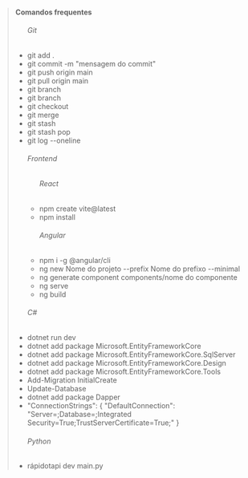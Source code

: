 > ####  Comandos frequentes
><ul>
> <h6>Git</h6>
>   <li>git add .</li>
>   <li>git commit -m "mensagem do commit"</li>
>   <li>git push origin main</li>
>   <li>git pull origin main</li>
>   <li>git branch</li>
>   <li>git branch <nome></li>
>   <li>git checkout <nome></li>
>   <li>git merge <branch></li>
>   <li>git stash</li>
>   <li>git stash pop</li>
>   <li>git log --oneline</li>
></ul>
> <ul>
> <h6>Frontend</h6>
>    <ul>
>       <h6>React</h6>
>       <li>npm create vite@latest</li>
>       <li>npm install</li>
>    </ul>
>    <ul>
>        <h6>Angular</h6>
>        <li>npm i -g @angular/cli</li>
>        <li>ng new Nome do projeto --prefix Nome do prefixo --minimal</li>
>        <li>ng generate component components/nome do componente</li>
>        <li>ng serve</li>
>        <li>ng build</li>
>    </ul>
> </ul>
> <ul>
> <h6>C#</h6>
>   <li>dotnet run dev</li>
>   <li>dotnet add package Microsoft.EntityFrameworkCore</li>
>   <li>dotnet add package Microsoft.EntityFrameworkCore.SqlServer</li>
>   <li>dotnet add package Microsoft.EntityFrameworkCore.Design</li>
>   <li>dotnet add package Microsoft.EntityFrameworkCore.Tools</li>
>   <li>Add-Migration InitialCreate</li>
>   <li>Update-Database</li>
>   <li>dotnet add package Dapper</li>
>   <li>"ConnectionStrings": { "DefaultConnection": "Server=;Database=;Integrated Security=True;TrustServerCertificate=True;" }</li>
> </ul>
> <ul>
> <h6>Python</h6>
>   <li>rápidotapi dev main.py</li>
> </ul>
